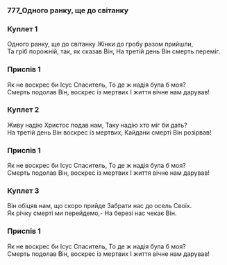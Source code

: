 ### 777_Одного ранку, ще до світанку
### Куплет 1
Одного ранку, ще до світанку Жінки до гробу разом прийшли, <br/>Та гріб порожній, так, як сказав Він, На третій день Він смерть переміг.
### Приспів 1
Як не воскрес би Ісус Спаситель, То де ж надія була б моя? <br/>Смерть подолав Він, воскрес із мертвих І життя вічне нам дарував!
### Куплет 2
Живу надію Христос подав нам, Таку надію хто міг би дать? <br/>На третій день Він воскрес із мертвих, Кайдани смерті Він розірвав!
### Приспів 1
Як не воскрес би Ісус Спаситель, То де ж надія була б моя? <br/>Смерть подолав Він, воскрес із мертвих І життя вічне нам дарував!
### Куплет 3
Він обіцяв нам, що скоро прийде Забрати нас до осель Своїх. <br/>Як річку смерті ми перейдемо,- На березі нас чекає Він.
### Приспів 1
Як не воскрес би Ісус Спаситель, То де ж надія була б моя? <br/>Смерть подолав Він, воскрес із мертвих І життя вічне нам дарував!
